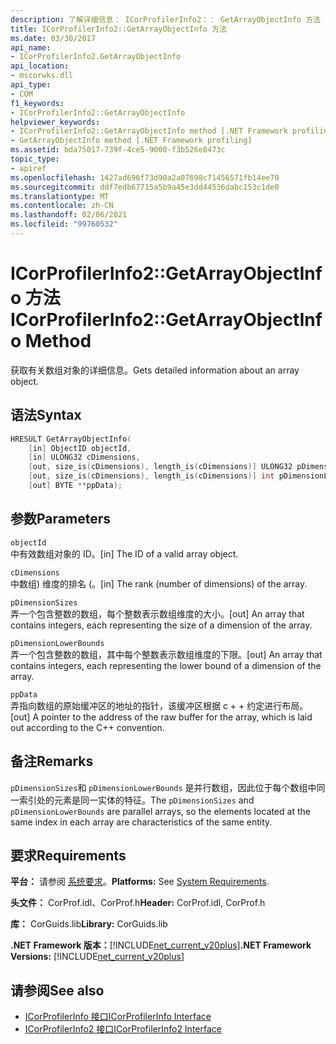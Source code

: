 ```yaml
---
description: 了解详细信息： ICorProfilerInfo2：： GetArrayObjectInfo 方法
title: ICorProfilerInfo2::GetArrayObjectInfo 方法
ms.date: 03/30/2017
api_name:
- ICorProfilerInfo2.GetArrayObjectInfo
api_location:
- mscorwks.dll
api_type:
- COM
f1_keywords:
- ICorProfilerInfo2::GetArrayObjectInfo
helpviewer_keywords:
- ICorProfilerInfo2::GetArrayObjectInfo method [.NET Framework profiling]
- GetArrayObjectInfo method [.NET Framework profiling]
ms.assetid: bda75017-739f-4ce5-9000-f3b526e8473c
topic_type:
- apiref
ms.openlocfilehash: 1427ad696f73d90a2a07698c71456571fb14ee70
ms.sourcegitcommit: ddf7edb67715a5b9a45e3dd44536dabc153c1de0
ms.translationtype: MT
ms.contentlocale: zh-CN
ms.lasthandoff: 02/06/2021
ms.locfileid: "99760532"
---
```

# <a name="icorprofilerinfo2getarrayobjectinfo-method"></a><span data-ttu-id="e784a-103">ICorProfilerInfo2::GetArrayObjectInfo 方法</span><span class="sxs-lookup"><span data-stu-id="e784a-103">ICorProfilerInfo2::GetArrayObjectInfo Method</span></span>

<span data-ttu-id="e784a-104">获取有关数组对象的详细信息。</span><span class="sxs-lookup"><span data-stu-id="e784a-104">Gets detailed information about an array object.</span></span>  
  
## <a name="syntax"></a><span data-ttu-id="e784a-105">语法</span><span class="sxs-lookup"><span data-stu-id="e784a-105">Syntax</span></span>  
  
```cpp  
HRESULT GetArrayObjectInfo(  
    [in] ObjectID objectId,  
    [in] ULONG32 cDimensions,  
    [out, size_is(cDimensions), length_is(cDimensions)] ULONG32 pDimensionSizes[],  
    [out, size_is(cDimensions), length_is(cDimensions)] int pDimensionLowerBounds[],  
    [out] BYTE **ppData);  
```  
  
## <a name="parameters"></a><span data-ttu-id="e784a-106">参数</span><span class="sxs-lookup"><span data-stu-id="e784a-106">Parameters</span></span>  

 `objectId`  
 <span data-ttu-id="e784a-107">中有效数组对象的 ID。</span><span class="sxs-lookup"><span data-stu-id="e784a-107">[in] The ID of a valid array object.</span></span>  
  
 `cDimensions`  
 <span data-ttu-id="e784a-108">中数组) 维度的排名 (。</span><span class="sxs-lookup"><span data-stu-id="e784a-108">[in] The rank (number of dimensions) of the array.</span></span>  
  
 `pDimensionSizes`  
 <span data-ttu-id="e784a-109">弄一个包含整数的数组，每个整数表示数组维度的大小。</span><span class="sxs-lookup"><span data-stu-id="e784a-109">[out] An array that contains integers, each representing the size of a dimension of the array.</span></span>  
  
 `pDimensionLowerBounds`  
 <span data-ttu-id="e784a-110">弄一个包含整数的数组，其中每个整数表示数组维度的下限。</span><span class="sxs-lookup"><span data-stu-id="e784a-110">[out] An array that contains integers, each representing the lower bound of a dimension of the array.</span></span>  
  
 `ppData`  
 <span data-ttu-id="e784a-111">弄指向数组的原始缓冲区的地址的指针，该缓冲区根据 c + + 约定进行布局。</span><span class="sxs-lookup"><span data-stu-id="e784a-111">[out] A pointer to the address of the raw buffer for the array, which is laid out according to the C++ convention.</span></span>  
  
## <a name="remarks"></a><span data-ttu-id="e784a-112">备注</span><span class="sxs-lookup"><span data-stu-id="e784a-112">Remarks</span></span>  

 <span data-ttu-id="e784a-113">`pDimensionSizes`和 `pDimensionLowerBounds` 是并行数组，因此位于每个数组中同一索引处的元素是同一实体的特征。</span><span class="sxs-lookup"><span data-stu-id="e784a-113">The `pDimensionSizes` and `pDimensionLowerBounds` are parallel arrays, so the elements located at the same index in each array are characteristics of the same entity.</span></span>  
  
## <a name="requirements"></a><span data-ttu-id="e784a-114">要求</span><span class="sxs-lookup"><span data-stu-id="e784a-114">Requirements</span></span>  

 <span data-ttu-id="e784a-115">**平台：** 请参阅 [系统要求](../../get-started/system-requirements.md)。</span><span class="sxs-lookup"><span data-stu-id="e784a-115">**Platforms:** See [System Requirements](../../get-started/system-requirements.md).</span></span>  
  
 <span data-ttu-id="e784a-116">**头文件：** CorProf.idl、CorProf.h</span><span class="sxs-lookup"><span data-stu-id="e784a-116">**Header:** CorProf.idl, CorProf.h</span></span>  
  
 <span data-ttu-id="e784a-117">**库：** CorGuids.lib</span><span class="sxs-lookup"><span data-stu-id="e784a-117">**Library:** CorGuids.lib</span></span>  
  
 <span data-ttu-id="e784a-118">**.NET Framework 版本：**[!INCLUDE[net_current_v20plus](../../../../includes/net-current-v20plus-md.md)]</span><span class="sxs-lookup"><span data-stu-id="e784a-118">**.NET Framework Versions:** [!INCLUDE[net_current_v20plus](../../../../includes/net-current-v20plus-md.md)]</span></span>  
  
## <a name="see-also"></a><span data-ttu-id="e784a-119">请参阅</span><span class="sxs-lookup"><span data-stu-id="e784a-119">See also</span></span>

- [<span data-ttu-id="e784a-120">ICorProfilerInfo 接口</span><span class="sxs-lookup"><span data-stu-id="e784a-120">ICorProfilerInfo Interface</span></span>](icorprofilerinfo-interface.md)
- [<span data-ttu-id="e784a-121">ICorProfilerInfo2 接口</span><span class="sxs-lookup"><span data-stu-id="e784a-121">ICorProfilerInfo2 Interface</span></span>](icorprofilerinfo2-interface.md)
